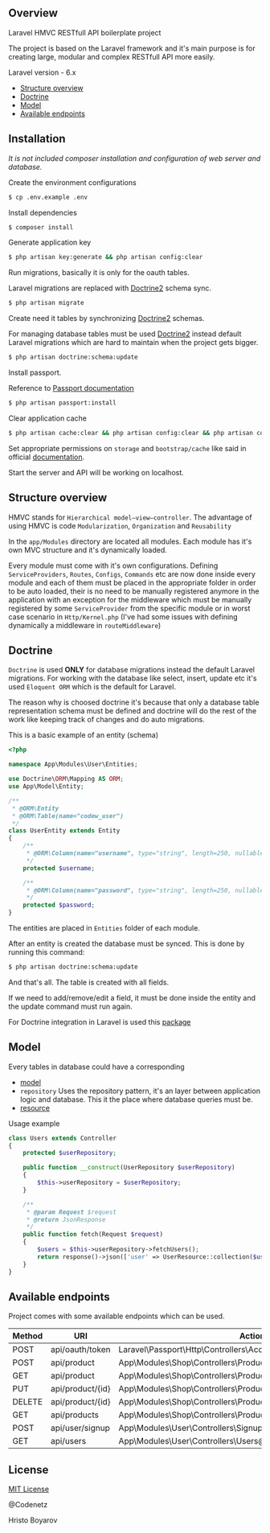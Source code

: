 ## Overview

Laravel HMVC RESTfull API boilerplate project

The project is based on the Laravel framework and it's main purpose is for creating large, modular and complex RESTfull API more easily.

Laravel version - 6.x

- [Structure overview](#structure-overview)
- [Doctrine](#doctrine)
- [Model](#model)
- [Available endpoints](#available-endpoints)

## Installation

_It is not included composer installation and configuration of web server and database._

Create the environment configurations

```sh
$ cp .env.example .env
```

Install dependencies
```sh
$ composer install
```

Generate application key
```sh
$ php artisan key:generate && php artisan config:clear
```

Run migrations, basically it is only for the oauth tables.

Laravel migrations are replaced with [Doctrine2](https://www.doctrine-project.org/) schema sync.
```sh
$ php artisan migrate
```

Create need it tables by synchronizing [Doctrine2](https://www.doctrine-project.org/) schemas.

For managing database tables must be used [Doctrine2](https://www.doctrine-project.org/) instead default Laravel migrations which
are hard to maintain when the project gets bigger.
```sh
$ php artisan doctrine:schema:update
```

Install passport. 

Reference to [Passport documentation](https://laravel.com/docs/6.x/passport)
```sh
$ php artisan passport:install
```

Clear application cache
```sh
$ php artisan cache:clear && php artisan config:clear && php artisan config:cache
```

Set appropriate permissions on `storage` and `bootstrap/cache` like said in official [documentation](https://laravel.com/docs/6.x#installing-laravel).

Start the server and API will be working on localhost.


## Structure overview

HMVC stands for `Hierarchical model–view–controller`.
The advantage of using HMVC is code `Modularization`, `Organization` and `Reusability` 

In the `app/Modules` directory are located all modules. 
Each module has it's own MVC structure and it's dynamically 
loaded.

Every module must come with it's own configurations.
Defining `ServiceProviders`, `Routes`, `Configs`, `Commands` etc are now done inside every module 
and each of them must be placed in the appropriate folder in order to be auto loaded,
their is no need to be manually registered anymore in the application with an exception for the middleware which must 
be manually registered by some `ServiceProvider` from the specific module or in worst case scenario in `Http/Kernel.php`
(I've had some issues with defining dynamically a middleware in `routeMiddleware`)

## Doctrine

`Doctrine` is used __ONLY__ for database migrations instead the default Laravel migrations. 
For working with the database like select, insert, update etc it's used `Eloquent ORM` which is the default for
Laravel.

The reason why is choosed doctrine it's because that only a database table representation schema must be defined and doctrine
will do the rest of the work like keeping track of changes and do auto migrations.

This is a basic example of an entity (schema)
```php
<?php

namespace App\Modules\User\Entities;

use Doctrine\ORM\Mapping AS ORM;
use App\Model\Entity;

/**
 * @ORM\Entity
 * @ORM\Table(name="codew_user")
 */
class UserEntity extends Entity
{
    /**
     * @ORM\Column(name="username", type="string", length=250, nullable=false, unique=true)
     */
    protected $username;

    /**
     * @ORM\Column(name="password", type="string", length=250, nullable=false)
     */
    protected $password;
}
```

The entities are placed in `Entities` folder of each module.

After an entity is created the database must be synced.
This is done by running this command:

```sh
$ php artisan doctrine:schema:update
```

And that's all. The table is created with all fields.

If we need to add/remove/edit a field, it must be done inside the entity and the update command must run again.

For Doctrine integration in Laravel is used this [package](https://github.com/laravel-doctrine/orm)

## Model

Every tables in database could have a corresponding 
- [model](https://laravel.com/docs/6.x/eloquent#defining-models)
- `repository` Uses the repository pattern, it's an layer between application logic and database. This it the place
where database queries must be.
- [resource](https://laravel.com/docs/6.x/eloquent-resources)

Usage example

```php
class Users extends Controller
{
    protected $userRepository;

    public function __construct(UserRepository $userRepository)
    {
        $this->userRepository = $userRepository;
    }

    /**
     * @param Request $request
     * @return JsonResponse
     */
    public function fetch(Request $request)
    {
        $users = $this->userRepository->fetchUsers();
        return response()->json(['user' => UserResource::collection($users)], 200);
    }
}
```

## Available endpoints

Project comes with some available endpoints which can be used.

| Method | URI              | Action                                                             | Middleware                   |
|--------|------------------|--------------------------------------------------------------------|------------------------------|
| POST   | api/oauth/token  | Laravel\Passport\Http\Controllers\AccessTokenController@issueToken | throttle                     |
| POST   | api/product      | App\Modules\Shop\Controllers\Product@create                        | api,auth:api,role:ROLE_ADMIN |
| GET    | api/product      | App\Modules\Shop\Controllers\Product@fetchSingle                   | api                          |
| PUT    | api/product/{id} | App\Modules\Shop\Controllers\Product@edit                          | api,auth:api,role:ROLE_ADMIN |
| DELETE | api/product/{id} | App\Modules\Shop\Controllers\Product@delete                        | api,auth:api,role:ROLE_ADMIN |
| GET    | api/products     | App\Modules\Shop\Controllers\Product@fetch                         | api                          |
| POST   | api/user/signup  | App\Modules\User\Controllers\Signup@createAccount                  | api                          |
| GET    | api/users        | App\Modules\User\Controllers\Users@fetch                           | api,auth:api,role:ROLE_ADMIN |
## License

[MIT License](https://github.com/Codenetz/laracode-restful/blob/master/LICENSE) 

@Codenetz 

Hristo Boyarov
